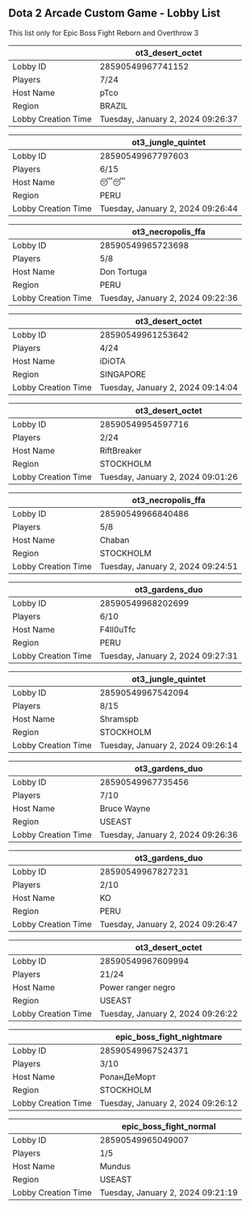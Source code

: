 ## Dota 2 Arcade Custom Game - Lobby List

This list only for Epic Boss Fight Reborn and Overthrow 3

|  | ot3_desert_octet |
| ------ | ------ |
| Lobby ID | 28590549967741152 |
| Players | 7/24 |
| Host Name | pTco |
| Region | BRAZIL |
| Lobby Creation Time | Tuesday, January 2, 2024 09:26:37 |


|  | ot3_jungle_quintet |
| ------ | ------ |
| Lobby ID | 28590549967797603 |
| Players | 6/15 |
| Host Name | 😴😴 |
| Region | PERU |
| Lobby Creation Time | Tuesday, January 2, 2024 09:26:44 |


|  | ot3_necropolis_ffa |
| ------ | ------ |
| Lobby ID | 28590549965723698 |
| Players | 5/8 |
| Host Name | Don Tortuga |
| Region | PERU |
| Lobby Creation Time | Tuesday, January 2, 2024 09:22:36 |


|  | ot3_desert_octet |
| ------ | ------ |
| Lobby ID | 28590549961253642 |
| Players | 4/24 |
| Host Name | iDiOTA |
| Region | SINGAPORE |
| Lobby Creation Time | Tuesday, January 2, 2024 09:14:04 |


|  | ot3_desert_octet |
| ------ | ------ |
| Lobby ID | 28590549954597716 |
| Players | 2/24 |
| Host Name | RiftBreaker |
| Region | STOCKHOLM |
| Lobby Creation Time | Tuesday, January 2, 2024 09:01:26 |


|  | ot3_necropolis_ffa |
| ------ | ------ |
| Lobby ID | 28590549966840486 |
| Players | 5/8 |
| Host Name | Chaban |
| Region | STOCKHOLM |
| Lobby Creation Time | Tuesday, January 2, 2024 09:24:51 |


|  | ot3_gardens_duo |
| ------ | ------ |
| Lobby ID | 28590549968202699 |
| Players | 6/10 |
| Host Name | F4ll0uTfc |
| Region | PERU |
| Lobby Creation Time | Tuesday, January 2, 2024 09:27:31 |


|  | ot3_jungle_quintet |
| ------ | ------ |
| Lobby ID | 28590549967542094 |
| Players | 8/15 |
| Host Name | Shramspb |
| Region | STOCKHOLM |
| Lobby Creation Time | Tuesday, January 2, 2024 09:26:14 |


|  | ot3_gardens_duo |
| ------ | ------ |
| Lobby ID | 28590549967735456 |
| Players | 7/10 |
| Host Name | Bruce Wayne |
| Region | USEAST |
| Lobby Creation Time | Tuesday, January 2, 2024 09:26:36 |


|  | ot3_gardens_duo |
| ------ | ------ |
| Lobby ID | 28590549967827231 |
| Players | 2/10 |
| Host Name | KO |
| Region | PERU |
| Lobby Creation Time | Tuesday, January 2, 2024 09:26:47 |


|  | ot3_desert_octet |
| ------ | ------ |
| Lobby ID | 28590549967609994 |
| Players | 21/24 |
| Host Name | Power ranger negro |
| Region | USEAST |
| Lobby Creation Time | Tuesday, January 2, 2024 09:26:22 |


|  | epic_boss_fight_nightmare |
| ------ | ------ |
| Lobby ID | 28590549967524371 |
| Players | 3/10 |
| Host Name | РоланДеМорт |
| Region | STOCKHOLM |
| Lobby Creation Time | Tuesday, January 2, 2024 09:26:12 |


|  | epic_boss_fight_normal |
| ------ | ------ |
| Lobby ID | 28590549965049007 |
| Players | 1/5 |
| Host Name | Mundus |
| Region | USEAST |
| Lobby Creation Time | Tuesday, January 2, 2024 09:21:19 |


